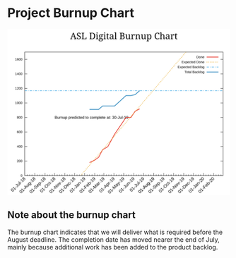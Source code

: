 # Project Burnup Chart
![Burnup Chart](graphs/burnup03072019.svg)

## Note about the burnup chart
The burnup chart indicates that we will deliver what is required before the August deadline. The completion date has moved nearer the end of July, mainly because additional work has been added to the product backlog.

